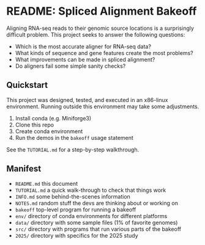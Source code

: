 README: Spliced Alignment Bakeoff
=================================

Aligning RNA-seq reads to their genomic source locations is a surprisingly
difficult problem. This project seeks to answer the following questions:

- Which is the most accurate aligner for RNA-seq data?
- What kinds of sequence and gene features create the most problems?
- What improvements can be made in spliced alignment?
- Do aligners fail some simple sanity checks?

## Quickstart ##

This project was designed, tested, and executed in an x86-linux environment.
Running outside this environment may take some adjustments.

1. Install conda (e.g. Miniforge3)
2. Clone this repo
3. Create conda environment
4. Run the demos in the `bakeoff` usage statement

See the `TUTORIAL.md` for a step-by-step walkthrough.

## Manifest ##

- `README.md` this document
- `TUTORIAL.md` a quick walk-through to check that things work
- `INFO.md` some behind-the-scenes information
- `NOTES.md` random stuff the devs are thinking about or working on
- `bakeoff` top-level program for running a bakeoff
- `env/` directory of conda environments for different platforms
- `data/` directory with some sample files (1% of favorite genomes)
- `src/` directory with programs that run various parts of the bakeoff
- `2025/` directory with specifics for the 2025 study
